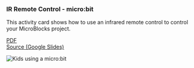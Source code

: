 ### IR Remote Control - micro:bit

This activity card shows how to use an infrared remote control to control your MicroBlocks project.

[PDF](http://microblocks.fun/assets/pdf/cards/mb_IR_Remote_Control.pdf)
<br>
[Source (Google Slides)](https://docs.google.com/presentation/d/1B6MB9fPwlVyvrlwRmEPF4ZAr0f3f2nKwqcMP2Zeam_E)

![Kids using a micro:bit](thumbnail.png)

